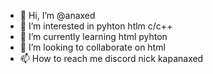 - 👋 Hi, I’m @anaxed
- 👀 I’m interested in pyhton htlm c/c++
- 🌱 I’m currently learning html pyhton
- 💞️ I’m looking to collaborate on html
- 📫 How to reach me discord nick kapanaxed

<!---
anaxed/anaxed is a ✨ special ✨ repository because its `README.md` (this file) appears on your GitHub profile.
You can click the Preview link to take a look at your changes.
--->
